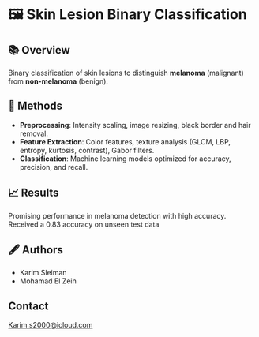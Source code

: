 # 🖼️ Skin Lesion Binary Classification

## 📚 Overview
Binary classification of skin lesions to distinguish **melanoma** (malignant) from **non-melanoma** (benign).

## 🧰 Methods
- **Preprocessing**: Intensity scaling, image resizing, black border and hair removal.
- **Feature Extraction**: Color features, texture analysis (GLCM, LBP, entropy, kurtosis, contrast), Gabor filters.
- **Classification**: Machine learning models optimized for accuracy, precision, and recall.

## 📈 Results
Promising performance in melanoma detection with high accuracy.
Received a 0.83 accuracy on unseen test data

## 🖋️ Authors
- Karim Sleiman
- Mohamad El Zein

## Contact
Karim.s2000@icloud.com 

